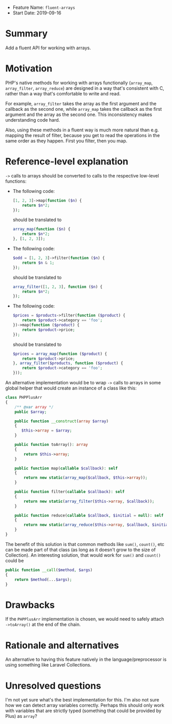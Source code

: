 - Feature Name: `fluent-arrays`
- Start Date: 2019-09-16

# Summary
[summary]: #summary

Add a fluent API for working with arrays.

# Motivation
[motivation]: #motivation

PHP's native methods for working with arrays functionally (`array_map`, `array_filter`, `array_reduce`) are designed in a way that's consistent with C, rather than a way that's comfortable to write and read.

For example, `array_filter` takes the array as the first argument and the callback as the second one, while `array_map` takes the callback as the first argument and the array as the second one. This inconsistency makes understanding code hard.

Also, using these methods in a fluent way is much more natural than e.g. mapping the result of filter, because you get to read the operations in the same order as they happen. First you filter, then you map.

# Reference-level explanation
[reference-level-explanation]: #reference-level-explanation

`->` calls to arrays should be converted to calls to the respective low-level functions:
- The following code:
    ```php
    [1, 2, 3]->map(function ($n) {
        return $n*2;
    });
    ```
    should be translated to
    ```php
    array_map(function ($n) {
        return $n*2;
    }, [1, 2, 3]);
    ```
- The following code:
    ```php
    $odd = [1, 2, 3]->filter(function ($n) {
        return $n & 1;
    });
    ```
    should be translated to
    ```php
    array_filter([1, 2, 3], function ($n) {
        return $n*2;
    });
    ```
- The following code:
    ```php
    $prices = $products->filter(function ($product) {
        return $product->category == 'foo';
    })->map(function ($product) {
        return $product->price;
    });
    ```
    should be translated to
    ```php
    $prices = array_map(function ($product) {
        return $product->price;
    }, array_filter($products, function ($product) {
        return $product->category == 'foo';
    }));
    ```

An alternative implementation would be to wrap `->` calls to arrays in some global helper that would create an instance of a class like this:

```php
class PHPPlusArr
{
    /** @var array */
    public $array;

    public function __construct(array $array)
    {
       $this->array = $array;
    }

    public function toArray(): array
    {
        return $this->array;
    }

    public function map(callable $callback): self
    {
        return new static(array_map($callback, $this->array));
    }

    public function filter(callable $callback): self
    {
        return new static(array_filter($this->array, $callback));
    }

    public function reduce(callable $callback, $initial = null): self
    {
        return new static(array_reduce($this->array, $callback, $initial));
    }
}
```

The benefit of this solution is that common methods like `sum()`, `count()`, etc can be made part of that class (as long as it doesn't grow to the size of Collection). An interesting solution, that would work for `sum()` and `count()` could be

```php
public function __call($method, $args)
{
    return $method(...$args);
}
```

# Drawbacks
[drawbacks]: #drawbacks

If the `PHPPlusArr` implementation is chosen, we would need to safely attach `->toArray()` at the end of the chain.

# Rationale and alternatives
[rationale-and-alternatives]: #rationale-and-alternatives

An alternative to having this feature natively in the language/preprocessor is using something like Laravel Collections.

# Unresolved questions
[unresolved-questions]: #unresolved-questions

I'm not yet sure what's the best implementation for this. I'm also not sure how we can detect array variables correctly. Perhaps this should only work with variables that are strictly typed (something that could be provided by Plus) as `array`?
